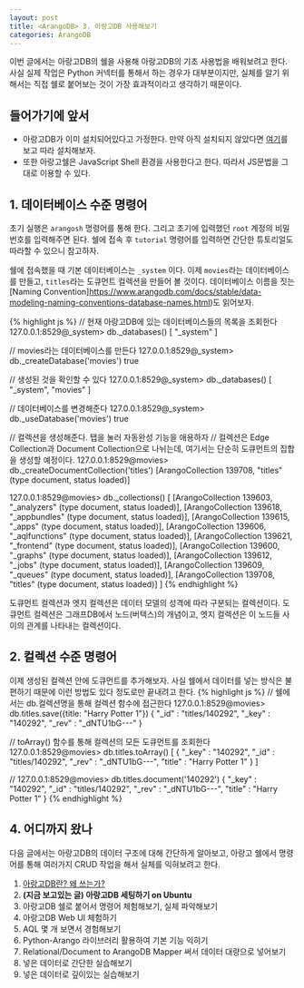 ```yaml
---
layout: post
title: <ArangoDB> 3. 아랑고DB 사용해보기 
categories: ArangoDB
---
```

  
<div class="message">
이번 글에서는 아랑고DB의 쉘을 사용해 아랑고DB의 기초 사용법을 배워보려고 한다. 사실 실제 작업은 Python 커넥터를 통해서 하는 경우가 대부분이지만, 실체를 알기 위해서는 직접 쉘로 붙어보는 것이 가장 효과적이라고 생각하기 때문이다.
</div>

## 들어가기에 앞서
  - 아랑고DB가 이미 설치되어있다고 가정한다. 만약 아직 설치되지 않았다면 [여기](https://ud803.github.io/arangodb/2021/11/02/ArangoDB-2/)를 보고 따라 설치해보자.
  - 또한 아랑고쉘은 JavaScript Shell 환경을 사용한다고 한다. 따라서 JS문법을 그대로 이용할 수 있다.
  
## 1. 데이터베이스 수준 명령어
  초기 실행은 `arangosh` 명령어를 통해 한다. 그리고 초기에 입력했던 `root` 계정의 비밀번호를 입력해주면 된다. 
  쉘에 접속 후 `tutorial` 명령어를 입력하면 간단한 튜토리얼도 따라할 수 있으니 참고하자.
  
  쉘에 접속했을 때 기본 데이터베이스는 `_system` 이다. 이제 `movies`라는 데이터베이스를 만들고, `titles`라는 도큐먼트 컬렉션을 만들어 볼 것이다.
  데이터베이스 이름을 짓는 [Naming Convention]https://www.arangodb.com/docs/stable/data-modeling-naming-conventions-database-names.html)도 읽어보자.
  
{% highlight js %}
// 현재 아랑고DB에 있는 데이터베이스들의 목록을 조회한다 
127.0.0.1:8529@_system> db._databases()
[ 
  "_system" 
]

// movies라는 데이터베이스를 만든다
127.0.0.1:8529@_system> db._createDatabase('movies')
true

// 생성된 것을 확인할 수 있다
127.0.0.1:8529@_system> db._databases()
[ 
  "_system", 
  "movies" 
]

// 데이터베이스를 변경해준다
127.0.0.1:8529@_system> db._useDatabase('movies')
true

// 컬렉션을 생성해준다. 탭을 눌러 자동완성 기능을 애용하자
// 컬렉션은 Edge Collection과 Document Collection으로 나뉘는데, 여기서는 단순히 도큐먼트의 집합을 생성할 예정이다.
127.0.0.1:8529@movies> db._createDocumentCollection('titles')
[ArangoCollection 139708, "titles" (type document, status loaded)]

127.0.0.1:8529@movies> db._collections()
[ 
  [ArangoCollection 139603, "_analyzers" (type document, status loaded)], 
  [ArangoCollection 139618, "_appbundles" (type document, status loaded)], 
  [ArangoCollection 139615, "_apps" (type document, status loaded)], 
  [ArangoCollection 139606, "_aqlfunctions" (type document, status loaded)], 
  [ArangoCollection 139621, "_frontend" (type document, status loaded)], 
  [ArangoCollection 139600, "_graphs" (type document, status loaded)], 
  [ArangoCollection 139612, "_jobs" (type document, status loaded)], 
  [ArangoCollection 139609, "_queues" (type document, status loaded)], 
  [ArangoCollection 139708, "titles" (type document, status loaded)] 
]
{% endhighlight %}

도큐먼트 컬렉션과 엣지 컬렉션은 데이터 모델의 성격에 따라 구분되는 컬렉션이다. 도큐먼트 컬렉션은 그래프DB에서 노드(버텍스)의 개념이고, 엣지 컬렉션은 이 노드들 사이의 관계를 나타내는 컬렉션이다.

## 2. 컬렉션 수준 명령어
이제 생성된 컬렉션 안에 도큐먼트를 추가해보자. 사실 쉘에서 데이터를 넣는 방식은 불편하기 때문에 이런 방법도 있다 정도로만 끝내려고 한다.
 {% highlight js %}
// 쉘에서는 db.컬렉션명을 통해 컬렉션 함수에 접근한다
127.0.0.1:8529@movies> db.titles.save({title: "Harry Potter 1"})
{ 
  "_id" : "titles/140292", 
  "_key" : "140292", 
  "_rev" : "_dNTU1bG---" 
}

// toArray() 함수를 통해 컬렉션의 모든 도큐먼트를 조회한다
127.0.0.1:8529@movies> db.titles.toArray()
[ 
  { 
    "_key" : "140292", 
    "_id" : "titles/140292", 
    "_rev" : "_dNTU1bG---", 
    "title" : "Harry Potter 1" 
  } 
]

// 
127.0.0.1:8529@movies> db.titles.document('140292')
{ 
  "_key" : "140292", 
  "_id" : "titles/140292", 
  "_rev" : "_dNTU1bG---", 
  "title" : "Harry Potter 1" 
}
{% endhighlight %}

## 4. 어디까지 왔나
다음 글에서는 아랑고DB의 데이터 구조에 대해 간단하게 알아보고, 아랑고 쉘에서 명령어를 통해 여러가지 CRUD 작업을 해서 실체를 익혀보려고 한다.
  
1. [아랑고DB란? 왜 쓰는가?](https://ud803.github.io/arangodb/2021/10/31/ArangoDB-1/)
2. **(지금 보고있는 글) 아랑고DB 세팅하기 on Ubuntu**
3. 아랑고DB 쉘로 붙어서 명령어 체험해보기, 실체 파악해보기
4. 아랑고DB Web UI 체험하기
5. AQL 몇 개 보면서 경험해보기
6. Python-Arango 라이브러리 활용하여 기본 기능 익히기
7. Relational/Document to ArangoDB Mapper 써서 데이터 대량으로 넣어보기
8. 넣은 데이터로 간단한 실습해보기
9. 넣은 데이터로 깊이있는 실습해보기
